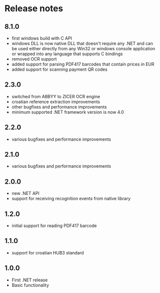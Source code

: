 # Release notes

## 8.1.0

- first windows build with C API
- windows DLL is now native DLL that doesn't require any .NET and can be used either directly from any Win32 or windows console application or wrapped into any language that supports C bindings
- removed OCR support
- added support for parsing PDF417 barcodes that contain prices in EUR
- added support for scanning payment QR codes

## 2.3.0

- switched from ABBYY to ZICER OCR engine
- croatian reference extraction improvements
- other bugfixes and performance improvements
- minimum supported .NET framework version is now 4.0

## 2.2.0

- various bugfixes and performance improvements

## 2.1.0

- various bugfixes and performance improvements

## 2.0.0

- new .NET API
- support for receiving recognition events from native library

## 1.2.0

- initial support for reading PDF417 barcode

## 1.1.0

- support for croatian HUB3 standard

## 1.0.0

- First .NET release
- Basic functionality
